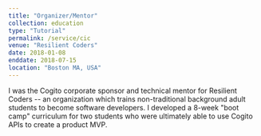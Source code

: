 ```yaml
---
title: "Organizer/Mentor"
collection: education
type: "Tutorial"
permalink: /service/cic
venue: "Resilient Coders"
date: 2018-01-08
enddate: 2018-07-15
location: "Boston MA, USA"
---
```


I was the Cogito corporate sponsor and technical mentor for Resilient Coders --
an organization which trains non-traditional background adult students to become software developers.
I developed a 8-week "boot camp" curriculum for two students who were ultimately
able to use Cogito APIs to create a product MVP.
